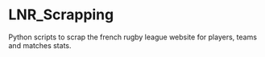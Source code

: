 # LNR_Scrapping
Python scripts to scrap the french rugby league website for players, teams and matches stats.
